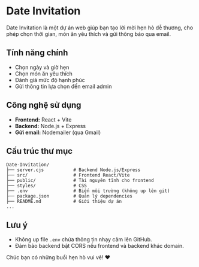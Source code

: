# Date Invitation

Date Invitation là một dự án web giúp bạn tạo lời mời hẹn hò dễ thương, cho phép chọn thời gian, món ăn yêu thích và gửi thông báo qua email.

## Tính năng chính
- Chọn ngày và giờ hẹn
- Chọn món ăn yêu thích
- Đánh giá mức độ hạnh phúc
- Gửi thông tin lựa chọn đến email admin

## Công nghệ sử dụng
- **Frontend:** React + Vite
- **Backend:** Node.js + Express
- **Gửi email:** Nodemailer (qua Gmail)

## Cấu trúc thư mục
```
Date-Invitation/
├── server.cjs           # Backend Node.js/Express
├── src/                 # Frontend React/Vite
├── public/              # Tài nguyên tĩnh cho frontend
├── styles/              # CSS
├── .env                 # Biến môi trường (không up lên git)
├── package.json         # Quản lý dependencies
├── README.md            # Giới thiệu dự án
...
```

## Lưu ý
- Không up file `.env` chứa thông tin nhạy cảm lên GitHub.
- Đảm bảo backend bật CORS nếu frontend và backend khác domain.

Chúc bạn có những buổi hẹn hò vui vẻ! ❤️
